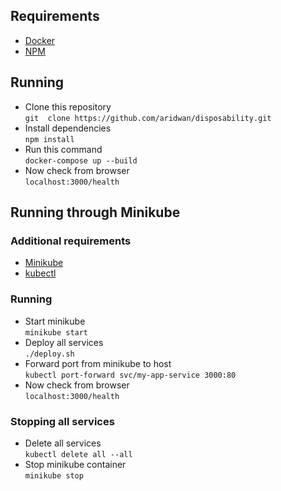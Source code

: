 ## Requirements
- [Docker](https://www.docker.com/)
- [NPM](https://www.npmjs.com/)

## Running
- Clone this repository <br>
  `git  clone https://github.com/aridwan/disposability.git`
- Install dependencies <br>
  `npm install`
- Run this command <br>
  `docker-compose up --build`
- Now check from browser <br>
  `localhost:3000/health` 


## Running through Minikube

### Additional requirements
- [Minikube](https://minikube.sigs.k8s.io/docs/start/?arch=%2Fmacos%2Fx86-64%2Fstable%2Fbinary+download)
- [kubectl](https://kubernetes.io/docs/reference/kubectl/)

### Running
- Start minikube <br>
  `minikube start`
- Deploy all services <br>
  `./deploy.sh`
- Forward port from minikube to host <br>
  `kubectl port-forward svc/my-app-service 3000:80`
- Now check from browser <br>
  `localhost:3000/health`

### Stopping all services
- Delete all services <br>
  `kubectl delete all --all`
- Stop minikube container <br>
  `minikube stop`